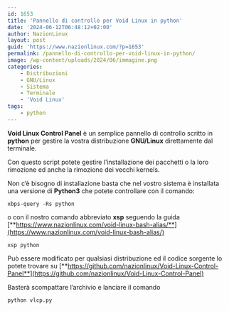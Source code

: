 ```yaml
---
id: 1653
title: 'Pannello di controllo per Void Linux in python'
date: '2024-06-12T06:48:12+02:00'
author: NazionLinux
layout: post
guid: 'https://www.nazionlinux.com/?p=1653'
permalink: /pannello-di-controllo-per-void-linux-in-python/
image: /wp-content/uploads/2024/06/immagine.png
categories:
    - Distribuzioni
    - GNU/Linux
    - Sistema
    - Terminale
    - 'Void Linux'
tags:
    - python
---
```


**Void Linux Control Panel** è un semplice pannello di controllo scritto in **python** per gestire la vostra distribuzione **GNU/Linux** direttamente dal terminale.

Con questo script potete gestire l’installazione dei pacchetti o la loro rimozione ed anche la rimozione dei vecchi kernels.

Non c’è bisogno di installazione basta che nel vostro sistema è installata una versione di **Python3** che potete controllare con il comando:

`xbps-query -Rs python`

o con il nostro comando abbreviato **xsp** seguendo la guida [**https://www.nazionlinux.com/void-linux-bash-alias/**](https://www.nazionlinux.com/void-linux-bash-alias/)

`xsp python`

Può essere modificato per qualsiasi distribuzione ed il codice sorgente lo potete trovare su [**https://github.com/nazionlinux/Void-Linux-Control-Panel**](https://github.com/nazionlinux/Void-Linux-Control-Panel)

Basterà scompattare l’archivio e lanciare il comando

`python vlcp.py`